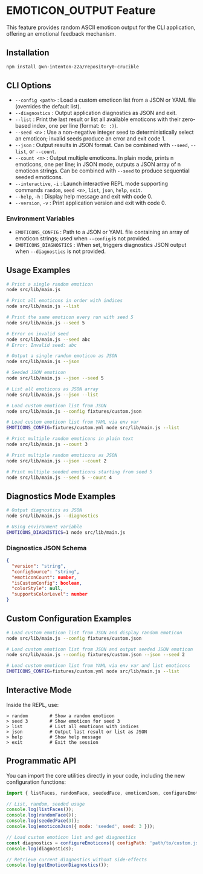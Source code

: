 # EMOTICON_OUTPUT Feature

This feature provides random ASCII emoticon output for the CLI application, offering an emotional feedback mechanism.

## Installation

```bash
npm install @xn-intenton-z2a/repository0-crucible
```

## CLI Options

- `--config <path>`    : Load a custom emoticon list from a JSON or YAML file (overrides the default list).
- `--diagnostics`      : Output application diagnostics as JSON and exit.
- `--list`           : Print the last result or list all available emoticons with their zero-based index, one per line (format: `0: :)`).
- `--seed <n>`       : Use a non-negative integer seed to deterministically select an emoticon; invalid seeds produce an error and exit code 1.
- `--json`           : Output results in JSON format. Can be combined with `--seed`, `--list`, or `--count`.
- `--count <n>`      : Output multiple emoticons. In plain mode, prints n emoticons, one per line; in JSON mode, outputs a JSON array of n emoticon strings. Can be combined with `--seed` to produce sequential seeded emoticons.
- `--interactive`, `-i` : Launch interactive REPL mode supporting commands `random`, `seed <n>`, `list`, `json`, `help`, `exit`.
- `--help`, `-h`     : Display help message and exit with code 0.
- `--version`, `-v`  : Print application version and exit with code 0.

### Environment Variables

- `EMOTICONS_CONFIG` : Path to a JSON or YAML file containing an array of emoticon strings; used when `--config` is not provided.
- `EMOTICONS_DIAGNOSTICS` : When set, triggers diagnostics JSON output when `--diagnostics` is not provided.

## Usage Examples

```bash
# Print a single random emoticon
node src/lib/main.js

# Print all emoticons in order with indices
node src/lib/main.js --list

# Print the same emoticon every run with seed 5
node src/lib/main.js --seed 5

# Error on invalid seed
node src/lib/main.js --seed abc
# Error: Invalid seed: abc

# Output a single random emoticon as JSON
node src/lib/main.js --json

# Seeded JSON emoticon
node src/lib/main.js --json --seed 5

# List all emoticons as JSON array
node src/lib/main.js --json --list

# Load custom emoticon list from JSON
node src/lib/main.js --config fixtures/custom.json

# Load custom emoticon list from YAML via env var
EMOTICONS_CONFIG=fixtures/custom.yml node src/lib/main.js --list

# Print multiple random emoticons in plain text
node src/lib/main.js --count 3

# Print multiple random emoticons as JSON
node src/lib/main.js --json --count 2

# Print multiple seeded emoticons starting from seed 5
node src/lib/main.js --seed 5 --count 4
```

## Diagnostics Mode Examples

```bash
# Output diagnostics as JSON
node src/lib/main.js --diagnostics

# Using environment variable
EMOTICONS_DIAGNISTICS=1 node src/lib/main.js
```

### Diagnostics JSON Schema

```json
{
  "version": "string",
  "configSource": "string",
  "emoticonCount": number,
  "isCustomConfig": boolean,
  "colorStyle": null,
  "supportsColorLevel": number
}
```

## Custom Configuration Examples

```bash
# Load custom emoticon list from JSON and display random emoticon
node src/lib/main.js --config fixtures/custom.json

# Load custom emoticon list from JSON and output seeded JSON emoticon
node src/lib/main.js --config fixtures/custom.json --json --seed 2

# Load custom emoticon list from YAML via env var and list emoticons
EMOTICONS_CONFIG=fixtures/custom.yml node src/lib/main.js --list
```

## Interactive Mode

Inside the REPL, use:

```text
> random        # Show a random emoticon
> seed 3        # Show emoticon for seed 3
> list          # List all emoticons with indices
> json          # Output last result or list as JSON
> help          # Show help message
> exit          # Exit the session
```

## Programmatic API

You can import the core utilities directly in your code, including the new configuration functions:

```js
import { listFaces, randomFace, seededFace, emoticonJson, configureEmoticons, getEmoticonDiagnostics } from '@xn-intenton-z2a/repository0-crucible';

// List, random, seeded usage
console.log(listFaces());
console.log(randomFace());
console.log(seededFace(3));
console.log(emoticonJson({ mode: 'seeded', seed: 3 }));

// Load custom emoticon list and get diagnostics
const diagnostics = configureEmoticons({ configPath: 'path/to/custom.json' });
console.log(diagnostics);

// Retrieve current diagnostics without side-effects
console.log(getEmoticonDiagnostics());
```